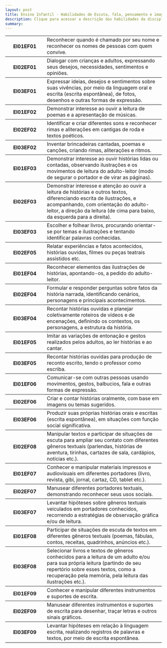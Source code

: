 ```yaml
---
layout: post
title: Ensino Infantil - Habilidades de Escuta, fala, pensamento e imaginação
description: Clique para acessar a descrição das habilidades da disciplina Escuta, fala, pensamento e imaginação.
summary: 
---
```

<table style="border-collapse: collapse;">
    <div id="EI01EF01">
    <tr style="border-bottom: 1px solid black;">
        <th style="width:25%">EI01EF01</th>
        <td>Reconhecer quando é chamado por seu nome e reconhecer os nomes de pessoas com quem convive.</td>
    </tr>
    </div>
    <div id="EI02EF01">
    <tr style="border-bottom: 1px solid black;">
        <th style="width:25%">EI02EF01</th>
        <td>Dialogar com crianças e adultos, expressando seus desejos, necessidades, sentimentos e opiniões.</td>
    </tr>
    </div>
    <div id="EI03EF01">
    <tr style="border-bottom: 1px solid black;">
        <th style="width:25%">EI03EF01</th>
        <td>Expressar ideias, desejos e sentimentos sobre suas vivências, por meio da linguagem oral e escrita (escrita espontânea), de fotos, desenhos e outras formas de expressão.</td>
    </tr>
    </div>
    <div id="EI01EF02">
    <tr style="border-bottom: 1px solid black;">
        <th style="width:25%">EI01EF02</th>
        <td>Demonstrar interesse ao ouvir a leitura de poemas e a apresentação de músicas.</td>
    </tr>
    </div>
    <div id="EI02EF02">
    <tr style="border-bottom: 1px solid black;">
        <th style="width:25%">EI02EF02</th>
        <td>Identificar e criar diferentes sons e reconhecer rimas e aliterações em cantigas de roda e textos poéticos.</td>
    </tr>
    </div>
    <div id="EI03EF02">
    <tr style="border-bottom: 1px solid black;">
        <th style="width:25%">EI03EF02</th>
        <td>Inventar brincadeiras cantadas, poemas e canções, criando rimas, aliterações e ritmos.</td>
    </tr>
    </div>
    <div id="EI01EF03">
    <tr style="border-bottom: 1px solid black;">
        <th style="width:25%">EI01EF03</th>
        <td>Demonstrar interesse ao ouvir histórias lidas ou contadas, observando ilustrações e os movimentos de leitura do adulto-leitor (modo de segurar o portador e de virar as páginas).</td>
    </tr>
    </div>
    <div id="EI02EF03">
    <tr style="border-bottom: 1px solid black;">
        <th style="width:25%">EI02EF03</th>
        <td>Demonstrar interesse e atenção ao ouvir a leitura de histórias e outros textos, diferenciando escrita de ilustrações, e acompanhando, com orientação do adulto-leitor, a direção da leitura (de cima para baixo, da esquerda para a direita).</td>
    </tr>
    </div>
    <div id="EI03EF03">
    <tr style="border-bottom: 1px solid black;">
        <th style="width:25%">EI03EF03</th>
        <td>Escolher e folhear livros, procurando orientar-se por temas e ilustrações e tentando identificar palavras conhecidas.</td>
    </tr>
    </div>
    <div id="EI02EF05">
    <tr style="border-bottom: 1px solid black;">
        <th style="width:25%">EI02EF05</th>
        <td>Relatar experiências e fatos acontecidos, histórias ouvidas, filmes ou peças teatrais assistidos etc.</td>
    </tr>
    </div>
    <div id="EI01EF04">
    <tr style="border-bottom: 1px solid black;">
        <th style="width:25%">EI01EF04</th>
        <td>Reconhecer elementos das ilustrações de histórias, apontando-os, a pedido do adulto-leitor.</td>
    </tr>
    </div>
    <div id="EI02EF04">
    <tr style="border-bottom: 1px solid black;">
        <th style="width:25%">EI02EF04</th>
        <td>Formular e responder perguntas sobre fatos da história narrada, identificando cenários, personagens e principais acontecimentos.</td>
    </tr>
    </div>
    <div id="EI03EF04">
    <tr style="border-bottom: 1px solid black;">
        <th style="width:25%">EI03EF04</th>
        <td>Recontar histórias ouvidas e planejar coletivamente roteiros de vídeos e de encenações, definindo os contextos, os personagens, a estrutura da história.</td>
    </tr>
    </div>
    <div id="EI01EF05">
    <tr style="border-bottom: 1px solid black;">
        <th style="width:25%">EI01EF05</th>
        <td>Imitar as variações de entonação e gestos realizados pelos adultos, ao ler histórias e ao cantar.</td>
    </tr>
    </div>
    <div id="EI03EF05">
    <tr style="border-bottom: 1px solid black;">
        <th style="width:25%">EI03EF05</th>
        <td>Recontar histórias ouvidas para produção de reconto escrito, tendo o professor como escriba.</td>
    </tr>
    </div>
    <div id="EI01EF06">
    <tr style="border-bottom: 1px solid black;">
        <th style="width:25%">EI01EF06</th>
        <td>Comunicar-se com outras pessoas usando movimentos, gestos, balbucios, fala e outras formas de expressão.</td>
    </tr>
    </div>
    <div id="EI02EF06">
    <tr style="border-bottom: 1px solid black;">
        <th style="width:25%">EI02EF06</th>
        <td>Criar e contar histórias oralmente, com base em imagens ou temas sugeridos.</td>
    </tr>
    </div>
    <div id="EI03EF06">
    <tr style="border-bottom: 1px solid black;">
        <th style="width:25%">EI03EF06</th>
        <td>Produzir suas próprias histórias orais e escritas (escrita espontânea), em situações com função social significativa.</td>
    </tr>
    </div>
    <div id="EI02EF08">
    <tr style="border-bottom: 1px solid black;">
        <th style="width:25%">EI02EF08</th>
        <td>Manipular textos e participar de situações de escuta para ampliar seu contato com diferentes gêneros textuais (parlendas, histórias de aventura, tirinhas, cartazes de sala, cardápios, notícias etc.).</td>
    </tr>
    </div>
    <div id="EI01EF07">
    <tr style="border-bottom: 1px solid black;">
        <th style="width:25%">EI01EF07</th>
        <td>Conhecer e manipular materiais impressos e audiovisuais em diferentes portadores (livro, revista, gibi, jornal, cartaz, CD, tablet etc.).</td>
    </tr>
    </div>
    <div id="EI02EF07">
    <tr style="border-bottom: 1px solid black;">
        <th style="width:25%">EI02EF07</th>
        <td>Manusear diferentes portadores textuais, demonstrando reconhecer seus usos sociais.</td>
    </tr>
    </div>
    <div id="EI03EF07">
    <tr style="border-bottom: 1px solid black;">
        <th style="width:25%">EI03EF07</th>
        <td>Levantar hipóteses sobre gêneros textuais veiculados em portadores conhecidos, recorrendo a estratégias de observação gráfica e/ou de leitura.</td>
    </tr>
    </div>
    <div id="EI01EF08">
    <tr style="border-bottom: 1px solid black;">
        <th style="width:25%">EI01EF08</th>
        <td>Participar de situações de escuta de textos em diferentes gêneros textuais (poemas, fábulas, contos, receitas, quadrinhos, anúncios etc.).</td>
    </tr>
    </div>
    <div id="EI03EF08">
    <tr style="border-bottom: 1px solid black;">
        <th style="width:25%">EI03EF08</th>
        <td>Selecionar livros e textos de gêneros conhecidos para a leitura de um adulto e/ou para sua própria leitura (partindo de seu repertório sobre esses textos, como a recuperação pela memória, pela leitura das ilustrações etc.).</td>
    </tr>
    </div>
    <div id="EI01EF09">
    <tr style="border-bottom: 1px solid black;">
        <th style="width:25%">EI01EF09</th>
        <td>Conhecer e manipular diferentes instrumentos e suportes de escrita.</td>
    </tr>
    </div>
    <div id="EI02EF09">
    <tr style="border-bottom: 1px solid black;">
        <th style="width:25%">EI02EF09</th>
        <td>Manusear diferentes instrumentos e suportes de escrita para desenhar, traçar letras e outros sinais gráficos.</td>
    </tr>
    </div>
    <div id="EI03EF09">
    <tr style="border-bottom: 1px solid black;">
        <th style="width:25%">EI03EF09</th>
        <td>Levantar hipóteses em relação à linguagem escrita, realizando registros de palavras e textos, por meio de escrita espontânea.</td>
    </tr>
    </div>

</table>

